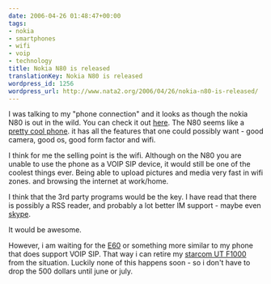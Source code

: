 ```yaml
---
date: 2006-04-26 01:48:47+00:00
tags:
- nokia
- smartphones
- wifi
- voip
- technology
title: Nokia N80 is released
translationKey: Nokia N80 is released
wordpress_id: 1256
wordpress_url: http://www.nata2.org/2006/04/26/nokia-n80-is-released/
---
```


I was talking to my "phone connection" and it looks as though the nokia N80 is out in the wild. You can check it out <a href="http://www.welectronics.com/gsm/Nokia/Nokia_N80.HTML">here</a>. The N80 seems like a <a href="http://www.symplification.com/node/333">pretty cool phone</a>. it has all the features that one could possibly want - good camera, good os, good form factor and wifi.

I think for me the selling point is the wifi. Although on the N80 you are unable to use the phone as a VOIP SIP device, it would still be one of the coolest things ever. Being able to upload pictures and media very fast in wifi zones. and browsing the internet  at work/home.

I think that the 3rd party programs would be the key. I have read that there is possibly a RSS reader, and probably a lot better IM support - maybe even <a href="http://www.skype.com">skype</a>.

It would be awesome.

However, i am waiting for the <a href="http://www.google.com/url?sa=t&ct=res&cd=1&url=http%3A%2F%2Fwww.europe.nokia.com%2Fnokia%2F0%2C%2C81338%2C00.html&ei=xe1OROu6IL-CigHuoITuCw&sig2=_19jgHqQpGoGv1jbYL3QIw">E60</a> or something more similar to my phone that does support VOIP SIP. That way i can retire my <a href="http://www.utstar.com/Solutions/Handsets/WiFi/">starcom UT F1000</a> from the situation. Luckily none of this happens soon - so i don't have to drop the 500 dollars until june or july.